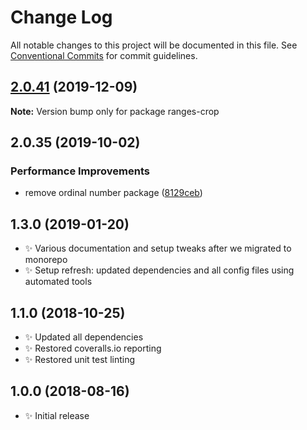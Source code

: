 # Change Log

All notable changes to this project will be documented in this file.
See [Conventional Commits](https://conventionalcommits.org) for commit guidelines.

## [2.0.41](https://gitlab.com/codsen/codsen/compare/ranges-crop@2.0.40...ranges-crop@2.0.41) (2019-12-09)

**Note:** Version bump only for package ranges-crop





## 2.0.35 (2019-10-02)

### Performance Improvements

- remove ordinal number package ([8129ceb](https://gitlab.com/codsen/codsen/commit/8129ceb))

## 1.3.0 (2019-01-20)

- ✨ Various documentation and setup tweaks after we migrated to monorepo
- ✨ Setup refresh: updated dependencies and all config files using automated tools

## 1.1.0 (2018-10-25)

- ✨ Updated all dependencies
- ✨ Restored coveralls.io reporting
- ✨ Restored unit test linting

## 1.0.0 (2018-08-16)

- ✨ Initial release
